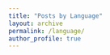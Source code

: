 ```yaml
---
title: "Posts by Language"
layout: archive
permalink: /language/
author_profile: true
---
```


<!-- {% include base_path %}

<h2> Posts</h2>
{% for post in site.posts}
  {% include archive-single.html %}
{% endfor %} -->

<!-- 
<h2> post kotlin</h2>
{% for post in site.kotlin}
  {% include archive-single.html %}
{% endfor %}

<h2> language kotlin</h2>
{% for language in site.kotlin}
  {% include archive-single.html %}
{% endfor %}


<h2> android recyclerview</h2>
{% for android in site.recyclerview}
  {% include archive-single.html %}
{% endfor %} -->
